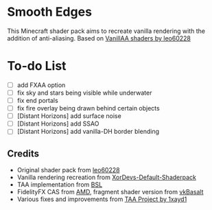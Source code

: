 # Smooth Edges
This Minecraft shader pack aims to recreate vanilla rendering with the addition of anti-aliasing. Based on [VanillAA shaders by leo60228](https://github.com/leo60228/VanillAA-Shaders)

# To-do List
- [ ] add FXAA option
- [ ] fix sky and stars being visible while underwater
- [ ] fix end portals
- [ ] fix fire overlay being drawn behind certain objects
- [ ] [Distant Horizons] add surface noise
- [ ] [Distant Horizons] add SSAO
- [ ] [Distant Horizons] add vanilla-DH border blending

## Credits
* Original shader pack from [leo60228](https://github.com/leo60228)
* Vanilla rendering recreation from [XorDevs-Default-Shaderpack](https://github.com/XorDev/XorDevs-Default-Shaderpack)
* TAA implementation from [BSL](https://bitslablab.com/bslshaders/)
* FidelityFX CAS from [AMD](https://github.com/GPUOpen-Effects/FidelityFX-CAS), fragment shader version from [vkBasalt](https://github.com/DadSchoorse/vkBasalt)
* Various fixes and improvements from [TAA Project by 1xayd1](https://modrinth.com/shader/taa)